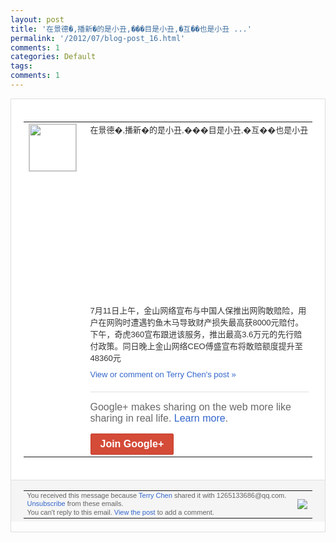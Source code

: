 ```yaml
---
layout: post
title: '在景德�,播新�的是小丑,���目是小丑,�互��也是小丑 ...'
permalink: '/2012/07/blog-post_16.html'
comments: 1
categories: Default
tags: 
comments: 1
---
```

<div style="border:solid 1px #dfdfdf;color:#686868;font:13px Arial"><div style="background-color:#fff;padding:20px;"><table cellpadding="0" cellspacing="0"><tr><td style="padding-right:15px;vertical-align:top"><a href="https://plus.google.com/_/notifications/emlink?emrecipient=109554455967099403328&amp;emid=COiOiYXbnbECFQWz7AodEg8AAA&amp;path=%2F108643996575278738906&amp;dt=1342425056564&amp;uob=8"><img height="75" src="https://lh3.googleusercontent.com/-KKRGTyJ5Bl0/AAAAAAAAAAI/AAAAAAAAEEY/jllxqER5dCk/s75-c-k-a/photo.jpg" style="border:solid 1px #cccccc;" width="75"/></a></td><td style="width:578px;color:#333;font:13px Arial;vertical-align:top;"><div style="padding-bottom:10px">在景德�,播新�的是小丑,���目是小丑<wbr/>,�互��也是小丑<br/><br/><br/><br/><br/><br/><br/><br/><br/><br/><br/><br/><br/><br/><br/><br/><br/><br/><br/>7月11日上午，金山网<wbr/>络宣布与中国人保推出网购敢赔险，用户在网<wbr/>购时遭遇钓鱼木马导致财产损失最高获800<wbr/>0元赔付。下午，奇虎360宣布跟进该服务<wbr/>，推出最高3.6万元的先行赔付政策。同日<wbr/>晚上金山网络CEO傅盛宣布将敢赔额度提升<wbr/>至48360元</div><a href="https://plus.google.com/_/notifications/emlink?emrecipient=109554455967099403328&amp;emid=COiOiYXbnbECFQWz7AodEg8AAA&amp;path=%2F108643996575278738906%2Fposts%2F5BtMPCm85iH%3Fgpinv%3DAMIXal8TP3CL1szArw-HY54FuW_GQsTxoBQJCmRHyTkwMj8Pz8NZL5mk_v2v5h18ji4r8aq8O1j9x0lieYWomFkMJbKZB-q2CHlxW1ecvIE3aTjKB-EZjd4&amp;dt=1342425056564&amp;uob=8" style="color:#3366CC;text-decoration:none;">View or comment on Terry Chen's post »</a><div style="margin-top:20px;border-top:solid 1px #dfdfdf"><div style="padding:15px 0;color:#686868;font:16px Arial;">Google+ makes sharing on the web more like sharing in real life. <a href="http://www.google.com/+/learnmore/" style="color:#3366CC;text-decoration:none;">Learn more</a>.</div><a href="https://plus.google.com/_/notifications/emlink?emrecipient=109554455967099403328&amp;emid=COiOiYXbnbECFQWz7AodEg8AAA&amp;path=%2F%3Fgpinv%3DAMIXal8TP3CL1szArw-HY54FuW_GQsTxoBQJCmRHyTkwMj8Pz8NZL5mk_v2v5h18ji4r8aq8O1j9x0lieYWomFkMJbKZB-q2CHlxW1ecvIE3aTjKB-EZjd4&amp;dt=1342425056564&amp;uob=8" style="display:inline-block;padding:7px 15px;background-color:#d44b38; color:#fff;font-size:16px; font-weight:bold;border-radius:2px;-webkit-border-radius:2px; -moz-border-radius:2px;border:solid 1px #c43b28; white-space:nowrap;text-decoration:none">Join Google+</a></div></td></tr></table></div><div style="border-top:solid 1px #dfdfdf;padding:0 20px; background-color:#f5f5f5"><table cellpadding="0" cellspacing="0" style="height:50px"><tbody><tr><td style="vertical-align:middle;width:100%; color:#636363;font:11px Arial; line-height:120%">You received this message because <a href="https://plus.google.com/_/notifications/emlink?emrecipient=109554455967099403328&amp;emid=COiOiYXbnbECFQWz7AodEg8AAA&amp;path=%2F108643996575278738906%3Fgpinv%3DAMIXal8TP3CL1szArw-HY54FuW_GQsTxoBQJCmRHyTkwMj8Pz8NZL5mk_v2v5h18ji4r8aq8O1j9x0lieYWomFkMJbKZB-q2CHlxW1ecvIE3aTjKB-EZjd4&amp;dt=1342425056564&amp;uob=8" style="color:#3366CC;text-decoration:none;">Terry Chen</a> shared it with 1265133686@qq.com. <a href="https://plus.google.com/_/notifications/emlink?emrecipient=109554455967099403328&amp;emid=COiOiYXbnbECFQWz7AodEg8AAA&amp;path=%2F_%2Fnonplus%2Femailsettings%3Fgpinv%3DAMIXal8TP3CL1szArw-HY54FuW_GQsTxoBQJCmRHyTkwMj8Pz8NZL5mk_v2v5h18ji4r8aq8O1j9x0lieYWomFkMJbKZB-q2CHlxW1ecvIE3aTjKB-EZjd4%26est%3DADH5u8WbTeh4CIN3ryri6g4i8kznpEIkOT2E8y4s-kTPbkKu36uqjRfeqbUiRy_hCWxxvG8urzRHOy7JA6uphHvCiAiEBGHYW3MHogAIQy_e3FqiA6dRJjvycGGooYwWKrx08Qqag8DH&amp;dt=1342425056564&amp;uob=8" style="color:#3366CC;text-decoration:none;">Unsubscribe</a> from these emails.<br/>You can't reply to this email. <a href="https://plus.google.com/_/notifications/emlink?emrecipient=109554455967099403328&amp;emid=COiOiYXbnbECFQWz7AodEg8AAA&amp;path=%2F108643996575278738906%2Fposts%2F5BtMPCm85iH%3Fgpinv%3DAMIXal8TP3CL1szArw-HY54FuW_GQsTxoBQJCmRHyTkwMj8Pz8NZL5mk_v2v5h18ji4r8aq8O1j9x0lieYWomFkMJbKZB-q2CHlxW1ecvIE3aTjKB-EZjd4&amp;dt=1342425056564&amp;uob=8" style="color:#3366CC;text-decoration:none;">View the post</a> to add a comment.<br/></td><td><img src="https://ssl.gstatic.com/s2/oz/images/notifications/logo/google-plus-6617a72bb36cc548861652780c9e6ff1.png"/></td></tr></tbody></table></div></div>